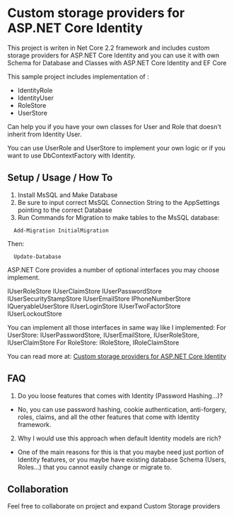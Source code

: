 # Custom storage providers for ASP.NET Core Identity

This project is writen in Net Core 2.2 framework and includes custom storage providers for ASP.NET Core Identity and you can use it with own Schema for Database and Classes with ASP.NET Core Identity and EF Core

This sample project includes implementation of :

- IdentityRole
- IdentityUser 
- RoleStore 
- UserStore

Can help you if you have your own classes for User and Role that doesn't inherit from Identity User. 

You can use UserRole and UserStore to implement your own logic or if you want to use DbContextFactory with Identity.

## Setup / Usage / How To

1. Install MsSQL and Make Database
2. Be sure to input correct MsSQL Connection String to the AppSettings pointing to the correct Database
3. Run Commands for Migration to make tables to the MsSQL database:
```
  Add-Migration InitialMigration
```
Then:
```
  Update-Database
```


ASP.NET Core provides a number of optional interfaces you may choose implement.

IUserRoleStore
IUserClaimStore
IUserPasswordStore
IUserSecurityStampStore
IUserEmailStore
IPhoneNumberStore
IQueryableUserStore
IUserLoginStore
IUserTwoFactorStore
IUserLockoutStore

You can implement all those interfaces in same way like I implemented:
For UserStore: IUserPasswordStore, IUserEmailStore, IUserRoleStore, IUserClaimStore
For RoleStore: IRoleStore, IRoleClaimStore

You can read more at: [Custom storage providers for ASP.NET Core Identity](https://docs.microsoft.com/en-us/aspnet/core/security/authentication/identity-custom-storage-providers?view=aspnetcore-3.1)

## FAQ

1. Do you loose features that comes with Identity (Password Hashing...)?
- No, you can use password hashing, cookie authentication, anti-forgery, roles, claims, and all the other features that come with Identity framework.

2. Why I would use this approach when default Identity models are rich?
- One of the main reasons for this is that you maybe need just portion of Identity features, or you maybe have existing database Schema (Users, Roles...) that you cannot easily change or migrate to. 

## Collaboration

Feel free to collaborate on project and expand Custom Storage providers
